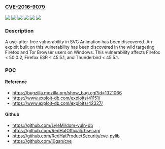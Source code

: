 ### [CVE-2016-9079](https://cve.mitre.org/cgi-bin/cvename.cgi?name=CVE-2016-9079)
![](https://img.shields.io/static/v1?label=Product&message=Firefox%20ESR&color=blue)
![](https://img.shields.io/static/v1?label=Product&message=Firefox&color=blue)
![](https://img.shields.io/static/v1?label=Product&message=Thunderbird&color=blue)
![](https://img.shields.io/static/v1?label=Version&message=%3C%2045.5.1%20&color=brighgreen)
![](https://img.shields.io/static/v1?label=Version&message=%3C%2050.0.2%20&color=brighgreen)
![](https://img.shields.io/static/v1?label=Vulnerability&message=Use-after-free%20in%20SVG%20Animation&color=brighgreen)

### Description

A use-after-free vulnerability in SVG Animation has been discovered. An exploit built on this vulnerability has been discovered in the wild targeting Firefox and Tor Browser users on Windows. This vulnerability affects Firefox < 50.0.2, Firefox ESR < 45.5.1, and Thunderbird < 45.5.1.

### POC

#### Reference
- https://bugzilla.mozilla.org/show_bug.cgi?id=1321066
- https://www.exploit-db.com/exploits/41151/
- https://www.exploit-db.com/exploits/42327/

#### Github
- https://github.com/LyleMi/dom-vuln-db
- https://github.com/RedHatOfficial/rhsecapi
- https://github.com/RedHatProductSecurity/cve-pylib
- https://github.com/i0gan/cve

